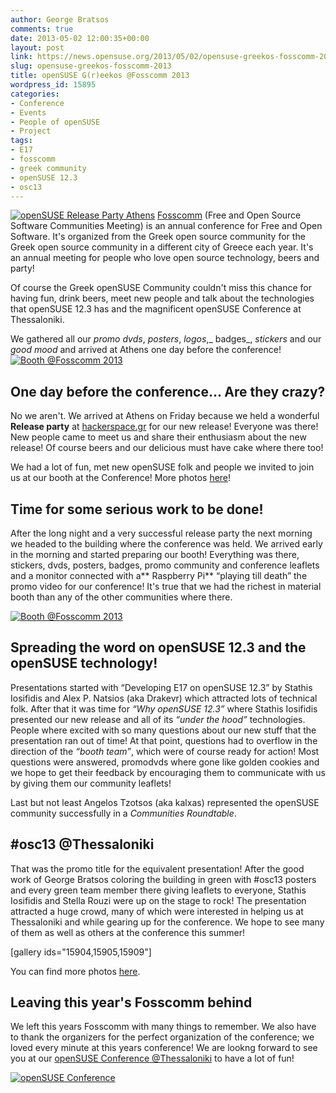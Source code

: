 ```yaml
---
author: George Bratsos
comments: true
date: 2013-05-02 12:00:35+00:00
layout: post
link: https://news.opensuse.org/2013/05/02/opensuse-greekos-fosscomm-2013/
slug: opensuse-greekos-fosscomm-2013
title: openSUSE G(r)eekos @Fosscomm 2013
wordpress_id: 15895
categories:
- Conference
- Events
- People of openSUSE
- Project
tags:
- E17
- fosscomm
- greek community
- openSUSE 12.3
- osc13
---
```


[![openSUSE Release Party Athens](//news.opensuse.org/wp-content/uploads/2013/04/P1020221.jpg)](//news.opensuse.org/wp-content/uploads/2013/04/P1020221.jpg)
[Fosscomm](http://fosscomm.gr/) (Free and Open Source Software Communities Meeting) is an annual conference for Free and Open Software. It's organized from the Greek open source community for the Greek open source community in a different city of Greece each year. It's an annual meeting for people who love open source technology, beers and party!

Of course the Greek openSUSE Community couldn't miss this chance for having fun, drink beers, meet new people and talk about the technologies that openSUSE 12.3 has and the magnificent openSUSE Conference at Thessaloniki.<!-- more -->

We gathered all our _promo dvds_, _posters_, _logos_,_ badges_, _stickers_ and our _good mood_ and arrived at Athens one day before the conference!
[![Booth @Fosscomm 2013](//news.opensuse.org/wp-content/uploads/2013/04/dsc_0007.jpg)](//news.opensuse.org/wp-content/uploads/2013/04/dsc_0007.jpg)


## One day before the conference... Are they crazy?


No we aren't. We arrived at Athens on Friday because we held a wonderful **Release party** at [hackerspace.gr](http://hackerspace.gr/wiki/OpenSUSE_12.3_-_Release_Party) for our new release! Everyone was there! New people came to meet us and share their enthusiasm about the new release! Of course beers and our delicious must have cake where there too!

We had a lot of fun, met new openSUSE folk and people we invited to join us at our booth at the Conference! More photos [here](https://plus.google.com/photos/103678917701749097222/albums/5868999996871504817)!


## Time for some serious work to be done!


After the long night and a very successful release party the next morning we headed to the building where the conference was held. We arrived early in the morning and started preparing our booth! Everything was there, stickers, dvds, posters, badges, promo community and conference leaflets and a monitor connected with a** Raspberry Pi** “playing till death” the promo video for our conference! It's true that we had the richest in material booth than any of the other communities where there.

[![Booth @Fosscomm 2013](//news.opensuse.org/wp-content/uploads/2013/04/DSC_0089.jpg)](//news.opensuse.org/wp-content/uploads/2013/04/DSC_0089.jpg)


## Spreading the word on openSUSE 12.3 and the openSUSE technology!


Presentations started with “Developing E17 on openSUSE 12.3” by Stathis Iosifidis and Alex P. Natsios (aka Drakevr) which attracted lots of technical folk. After that it was time for _“Why openSUSE 12.3”_ where Stathis Iosifidis presented our new release and all of its _“under the hood”_ technologies. People where excited with so many questions about our new stuff that the presentation ran out of time! At that point, questions had to overflow in the direction of the _“booth team”_, which were of course ready for action! Most questions were answered, promodvds where gone like golden cookies and we hope to get their feedback by encouraging them to communicate with us by giving them our community leaflets!

Last but not least Angelos Tzotsos (aka kalxas) represented the openSUSE community successfully in a _Communities Roundtable_.



## #osc13 @Thessaloniki


That was the promo title for the equivalent presentation! After the good work of George Bratsos coloring the building in green with #osc13 posters and every green team member there giving leaflets to everyone, Stathis Iosifidis and Stella Rouzi were up on the stage to rock! The presentation attracted a huge crowd, many of which were interested in helping us at Thessaloniki and while gearing up for the conference. We hope to see many of them as well as others at the conference this summer!

[gallery ids="15904,15905,15909"]

You can find more photos [here](https://plus.google.com/photos/115961836204266896396/albums/5869987642256211153).


## Leaving this year's Fosscomm behind


We left this years Fosscomm with many things to remember. We also have to thank the organizers for the perfect organization of the conference; we loved every minute at this years conference! We are lookng forward to see you at our [openSUSE Conference @Thessaloniki](http://conference.opensuse.org/) to have a lot of fun!

[![openSUSE Conference](//news.opensuse.org/wp-content/uploads/2013/04/IMAG0753.jpg)](//news.opensuse.org/wp-content/uploads/2013/04/IMAG0753.jpg)
